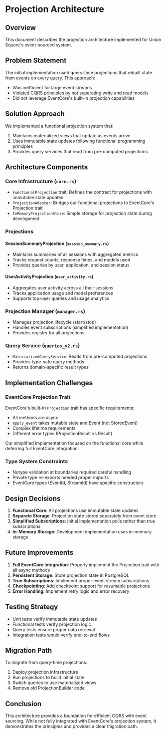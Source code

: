 # Projection Architecture

## Overview

This document describes the projection architecture implemented for Union Square's event-sourced system.

## Problem Statement

The initial implementation used query-time projections that rebuilt state from events on every query. This approach:
- Was inefficient for large event streams
- Violated CQRS principles by not separating write and read models
- Did not leverage EventCore's built-in projection capabilities

## Solution Approach

We implemented a functional projection system that:
1. Maintains materialized views that update as events arrive
2. Uses immutable state updates following functional programming principles
3. Provides query services that read from pre-computed projections

## Architecture Components

### Core Infrastructure (`core.rs`)

- `FunctionalProjection` trait: Defines the contract for projections with immutable state updates
- `ProjectionAdapter`: Bridges our functional projections to EventCore's Projection trait
- `InMemoryProjectionStore`: Simple storage for projection state during development

### Projections

#### SessionSummaryProjection (`session_summary.rs`)
- Maintains summaries of all sessions with aggregated metrics
- Tracks request counts, response times, and models used
- Provides queries by user, application, and session status

#### UserActivityProjection (`user_activity.rs`)
- Aggregates user activity across all their sessions
- Tracks application usage and model preferences
- Supports top-user queries and usage analytics

### Projection Manager (`manager.rs`)

- Manages projection lifecycle (start/stop)
- Handles event subscriptions (simplified implementation)
- Provides registry for all projections

### Query Service (`queries_v2.rs`)

- `MaterializedQueryService`: Reads from pre-computed projections
- Provides type-safe query methods
- Returns domain-specific result types

## Implementation Challenges

### EventCore Projection Trait

EventCore's built-in `Projection` trait has specific requirements:
- All methods are async
- `apply_event` takes mutable state and Event (not StoredEvent)
- Complex lifetime requirements
- Different error types (ProjectionResult vs Result)

Our simplified implementation focused on the functional core while deferring full EventCore integration.

### Type System Constraints

- Nutype validation at boundaries required careful handling
- Private type re-exports needed proper imports
- EventCore types (EventId, StreamId) have specific constructors

## Design Decisions

1. **Functional Core**: All projections use immutable state updates
2. **Separate Storage**: Projection state stored separately from event store
3. **Simplified Subscriptions**: Initial implementation polls rather than true subscriptions
4. **In-Memory Storage**: Development implementation uses in-memory storage

## Future Improvements

1. **Full EventCore Integration**: Properly implement the Projection trait with all async methods
2. **Persistent Storage**: Store projection state in PostgreSQL
3. **True Subscriptions**: Implement proper event stream subscriptions
4. **Checkpointing**: Add checkpoint support for resumable projections
5. **Error Handling**: Implement retry logic and error recovery

## Testing Strategy

- Unit tests verify immutable state updates
- Functional tests verify projection logic
- Query tests ensure proper data retrieval
- Integration tests would verify end-to-end flows

## Migration Path

To migrate from query-time projections:
1. Deploy projection infrastructure
2. Run projections to build initial state
3. Switch queries to use materialized views
4. Remove old ProjectionBuilder code

## Conclusion

This architecture provides a foundation for efficient CQRS with event sourcing. While not fully integrated with EventCore's projection system, it demonstrates the principles and provides a clear migration path.
